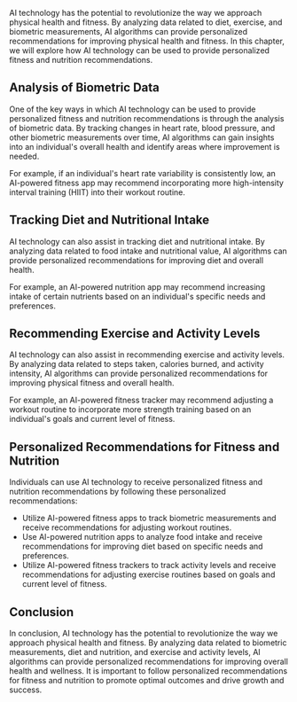 
AI technology has the potential to revolutionize the way we approach physical health and fitness. By analyzing data related to diet, exercise, and biometric measurements, AI algorithms can provide personalized recommendations for improving physical health and fitness. In this chapter, we will explore how AI technology can be used to provide personalized fitness and nutrition recommendations.

Analysis of Biometric Data
--------------------------

One of the key ways in which AI technology can be used to provide personalized fitness and nutrition recommendations is through the analysis of biometric data. By tracking changes in heart rate, blood pressure, and other biometric measurements over time, AI algorithms can gain insights into an individual's overall health and identify areas where improvement is needed.

For example, if an individual's heart rate variability is consistently low, an AI-powered fitness app may recommend incorporating more high-intensity interval training (HIIT) into their workout routine.

Tracking Diet and Nutritional Intake
------------------------------------

AI technology can also assist in tracking diet and nutritional intake. By analyzing data related to food intake and nutritional value, AI algorithms can provide personalized recommendations for improving diet and overall health.

For example, an AI-powered nutrition app may recommend increasing intake of certain nutrients based on an individual's specific needs and preferences.

Recommending Exercise and Activity Levels
-----------------------------------------

AI technology can also assist in recommending exercise and activity levels. By analyzing data related to steps taken, calories burned, and activity intensity, AI algorithms can provide personalized recommendations for improving physical fitness and overall health.

For example, an AI-powered fitness tracker may recommend adjusting a workout routine to incorporate more strength training based on an individual's goals and current level of fitness.

Personalized Recommendations for Fitness and Nutrition
------------------------------------------------------

Individuals can use AI technology to receive personalized fitness and nutrition recommendations by following these personalized recommendations:

* Utilize AI-powered fitness apps to track biometric measurements and receive recommendations for adjusting workout routines.
* Use AI-powered nutrition apps to analyze food intake and receive recommendations for improving diet based on specific needs and preferences.
* Utilize AI-powered fitness trackers to track activity levels and receive recommendations for adjusting exercise routines based on goals and current level of fitness.

Conclusion
----------

In conclusion, AI technology has the potential to revolutionize the way we approach physical health and fitness. By analyzing data related to biometric measurements, diet and nutrition, and exercise and activity levels, AI algorithms can provide personalized recommendations for improving overall health and wellness. It is important to follow personalized recommendations for fitness and nutrition to promote optimal outcomes and drive growth and success.
